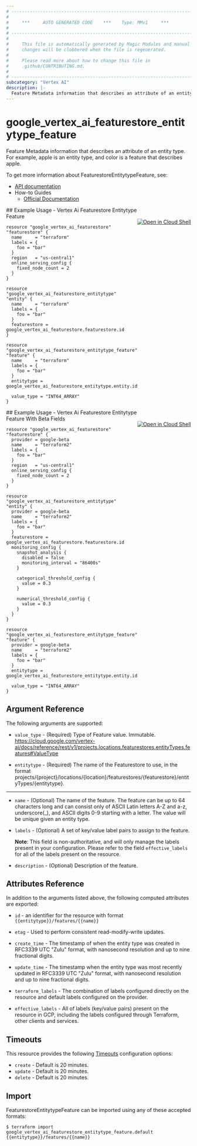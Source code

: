 ```yaml
---
# ----------------------------------------------------------------------------
#
#     ***     AUTO GENERATED CODE    ***    Type: MMv1     ***
#
# ----------------------------------------------------------------------------
#
#     This file is automatically generated by Magic Modules and manual
#     changes will be clobbered when the file is regenerated.
#
#     Please read more about how to change this file in
#     .github/CONTRIBUTING.md.
#
# ----------------------------------------------------------------------------
subcategory: "Vertex AI"
description: |-
  Feature Metadata information that describes an attribute of an entity type.
---
```


# google\_vertex\_ai\_featurestore\_entitytype\_feature

Feature Metadata information that describes an attribute of an entity type. For example, apple is an entity type, and color is a feature that describes apple.


To get more information about FeaturestoreEntitytypeFeature, see:

* [API documentation](https://cloud.google.com/vertex-ai/docs/reference/rest/v1/projects.locations.featurestores.entityTypes.features)
* How-to Guides
    * [Official Documentation](https://cloud.google.com/vertex-ai/docs)

<div class = "oics-button" style="float: right; margin: 0 0 -15px">
  <a href="https://console.cloud.google.com/cloudshell/open?cloudshell_git_repo=https%3A%2F%2Fgithub.com%2Fterraform-google-modules%2Fdocs-examples.git&cloudshell_working_dir=vertex_ai_featurestore_entitytype_feature&cloudshell_image=gcr.io%2Fcloudshell-images%2Fcloudshell%3Alatest&open_in_editor=main.tf&cloudshell_print=.%2Fmotd&cloudshell_tutorial=.%2Ftutorial.md" target="_blank">
    <img alt="Open in Cloud Shell" src="//gstatic.com/cloudssh/images/open-btn.svg" style="max-height: 44px; margin: 32px auto; max-width: 100%;">
  </a>
</div>
## Example Usage - Vertex Ai Featurestore Entitytype Feature


```hcl
resource "google_vertex_ai_featurestore" "featurestore" {
  name     = "terraform"
  labels = {
    foo = "bar"
  }
  region   = "us-central1"
  online_serving_config {
    fixed_node_count = 2
  }
}

resource "google_vertex_ai_featurestore_entitytype" "entity" {
  name     = "terraform"
  labels = {
    foo = "bar"
  }
  featurestore = google_vertex_ai_featurestore.featurestore.id
}

resource "google_vertex_ai_featurestore_entitytype_feature" "feature" {
  name     = "terraform"
  labels = {
    foo = "bar"
  }
  entitytype = google_vertex_ai_featurestore_entitytype.entity.id

  value_type = "INT64_ARRAY"
}
```
<div class = "oics-button" style="float: right; margin: 0 0 -15px">
  <a href="https://console.cloud.google.com/cloudshell/open?cloudshell_git_repo=https%3A%2F%2Fgithub.com%2Fterraform-google-modules%2Fdocs-examples.git&cloudshell_working_dir=vertex_ai_featurestore_entitytype_feature_with_beta_fields&cloudshell_image=gcr.io%2Fcloudshell-images%2Fcloudshell%3Alatest&open_in_editor=main.tf&cloudshell_print=.%2Fmotd&cloudshell_tutorial=.%2Ftutorial.md" target="_blank">
    <img alt="Open in Cloud Shell" src="//gstatic.com/cloudssh/images/open-btn.svg" style="max-height: 44px; margin: 32px auto; max-width: 100%;">
  </a>
</div>
## Example Usage - Vertex Ai Featurestore Entitytype Feature With Beta Fields


```hcl
resource "google_vertex_ai_featurestore" "featurestore" {
  provider = google-beta
  name     = "terraform2"
  labels = {
    foo = "bar"
  }
  region   = "us-central1"
  online_serving_config {
    fixed_node_count = 2
  }
}

resource "google_vertex_ai_featurestore_entitytype" "entity" {
  provider = google-beta
  name     = "terraform2"
  labels = {
    foo = "bar"
  }
  featurestore = google_vertex_ai_featurestore.featurestore.id
  monitoring_config {
    snapshot_analysis {
      disabled = false
      monitoring_interval = "86400s"
    }

    categorical_threshold_config {
      value = 0.3
    }

    numerical_threshold_config {
      value = 0.3
    }
  }
}

resource "google_vertex_ai_featurestore_entitytype_feature" "feature" {
  provider = google-beta
  name     = "terraform2"
  labels = {
    foo = "bar"
  }
  entitytype = google_vertex_ai_featurestore_entitytype.entity.id

  value_type = "INT64_ARRAY"
}
```

## Argument Reference

The following arguments are supported:


* `value_type` -
  (Required)
  Type of Feature value. Immutable. https://cloud.google.com/vertex-ai/docs/reference/rest/v1/projects.locations.featurestores.entityTypes.features#ValueType

* `entitytype` -
  (Required)
  The name of the Featurestore to use, in the format projects/{project}/locations/{location}/featurestores/{featurestore}/entityTypes/{entitytype}.


- - -


* `name` -
  (Optional)
  The name of the feature. The feature can be up to 64 characters long and can consist only of ASCII Latin letters A-Z and a-z, underscore(_), and ASCII digits 0-9 starting with a letter. The value will be unique given an entity type.

* `labels` -
  (Optional)
  A set of key/value label pairs to assign to the feature.

  **Note**: This field is non-authoritative, and will only manage the labels present in your configuration.
  Please refer to the field `effective_labels` for all of the labels present on the resource.

* `description` -
  (Optional)
  Description of the feature.


## Attributes Reference

In addition to the arguments listed above, the following computed attributes are exported:

* `id` - an identifier for the resource with format `{{entitytype}}/features/{{name}}`

* `etag` -
  Used to perform consistent read-modify-write updates.

* `create_time` -
  The timestamp of when the entity type was created in RFC3339 UTC "Zulu" format, with nanosecond resolution and up to nine fractional digits.

* `update_time` -
  The timestamp when the entity type was most recently updated in RFC3339 UTC "Zulu" format, with nanosecond resolution and up to nine fractional digits.

* `terraform_labels` -
  The combination of labels configured directly on the resource
   and default labels configured on the provider.

* `effective_labels` -
  All of labels (key/value pairs) present on the resource in GCP, including the labels configured through Terraform, other clients and services.


## Timeouts

This resource provides the following
[Timeouts](https://developer.hashicorp.com/terraform/plugin/sdkv2/resources/retries-and-customizable-timeouts) configuration options:

- `create` - Default is 20 minutes.
- `update` - Default is 20 minutes.
- `delete` - Default is 20 minutes.

## Import


FeaturestoreEntitytypeFeature can be imported using any of these accepted formats:

```
$ terraform import google_vertex_ai_featurestore_entitytype_feature.default {{entitytype}}/features/{{name}}
```
